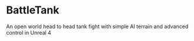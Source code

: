 # BattleTank
An open world head to head tank fight with simple AI terrain and advanced control in Unreal 4

